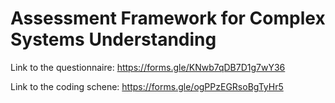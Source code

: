 # Assessment Framework for Complex Systems Understanding

Link to the questionnaire: https://forms.gle/KNwb7qDB7D1g7wY36

Link to the coding schene: https://forms.gle/ogPPzEGRsoBgTyHr5

